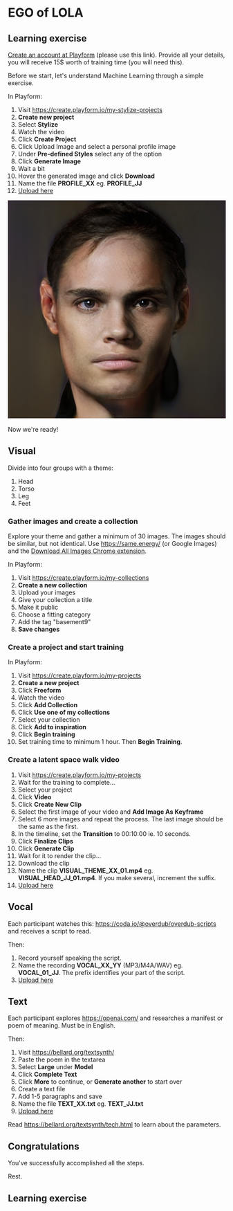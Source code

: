 # EGO of LOLA

## Learning exercise

[Create an account at Playform](http://fbuy.me/rB95k) (please use this link). Provide all your details, you will receive 15$ worth of training time (you will need this).

Before we start, let's understand Machine Learning through a simple exercise.

In Playform:

1. Visit https://create.playform.io/my-stylize-projects
2. **Create new project**
3. Select **Stylize**
4. Watch the video
5. Click **Create Project**
6. Click Upload Image and select a personal profile image
7. Under **Pre-defined Styles** select any of the option
8. Click **Generate Image**
9. Wait a bit
10. Hover the generated image and click **Download**
11. Name the file **PROFILE_XX** eg. **PROFILE_JJ**
12. [Upload here](https://bit.ly/3foQRin)

![face](face.png)

Now we're ready!

## Visual

Divide into four groups with a theme:

1. Head
2. Torso
3. Leg
4. Feet

### Gather images and create a collection

Explore your theme and gather a minimum of 30 images. The images should be similar, but not identical. Use https://same.energy/ (or Google Images) and the [Download All Images Chrome extension](https://chrome.google.com/webstore/detail/download-all-images/ifipmflagepipjokmbdecpmjbibjnakm).

In Playform:

1. Visit https://create.playform.io/my-collections
2. **Create a new collection**
3. Upload your images
4. Give your collection a title
5. Make it public
6. Choose a fitting category
7. Add the tag "basement9"
8. **Save changes**

### Create a project and start training

In Playform:

1. Visit https://create.playform.io/my-projects
2. **Create a new project**
3. Click **Freeform**
4. Watch the video
5. Click **Add Collection**
6. Click **Use one of my collections**
7. Select your collection
8. Click **Add to inspiration**
9. Click **Begin training**
10. Set training time to minimum 1 hour. Then **Begin Training**.

### Create a latent space walk video

1. Visit https://create.playform.io/my-projects
2. Wait for the training to complete…
3. Select your project
4. Click **Video**
5. Click **Create New Clip**
6. Select the first image of your video and **Add Image As Keyframe**
7. Select 6 more images and repeat the process. The last image should be the same as the first.
8. In the timeline, set the **Transition** to 00:10:00 ie. 10 seconds.
9. Click **Finalize Clips**
10. Click **Generate Clip**
11. Wait for it to render the clip…
12. Download the clip
13. Name the clip **VISUAL_THEME_XX_01.mp4** eg. **VISUAL_HEAD_JJ_01.mp4**. If you make several, increment the suffix.
14. [Upload here](https://bit.ly/3foQRin)

## Vocal

Each participant watches this: https://coda.io/@overdub/overdub-scripts and receives a script to read.

Then:

1. Record yourself speaking the script.
2. Name the recording **VOCAL_XX_YY** (MP3/M4A/WAV) eg. **VOCAL_01_JJ**. The prefix identifies your part of the script.
3. [Upload here](https://bit.ly/3foQRin)

## Text

Each participant explores https://openai.com/ and researches a manifest or poem of meaning. Must be in English.

Then:

1. Visit https://bellard.org/textsynth/
2. Paste the poem in the textarea
3. Select **Large** under **Model**
4. Click **Complete Text**
5. Click **More** to continue, or **Generate another** to start over
6. Create a text file
7. Add 1-5 paragraphs and save
8. Name the file **TEXT_XX.txt** eg. **TEXT_JJ.txt**
9. [Upload here](https://bit.ly/3foQRin)

Read https://bellard.org/textsynth/tech.html to learn about the parameters.

## Congratulations

You've successfully accomplished all the steps.

Rest.

## Learning exercise
